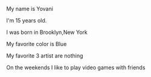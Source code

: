 My name is Yovani

I'm 15 years old.

I was born in Brooklyn,New York

My favorite color is Blue

My favorite 3 artist are nothing

On the weekends I like to play video games with friends
